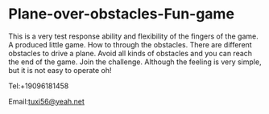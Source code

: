 # Plane-over-obstacles-Fun-game

This is a very test response ability and flexibility of the fingers of the game.
A produced little game. How to through the obstacles.
There are different obstacles to drive a plane.
Avoid all kinds of obstacles and you can reach the end of the game.
Join the challenge. Although the feeling is very simple,
 but it is not easy to operate oh!
 
 Tel:+19096181458
 
 Email:tuxi56@yeah.net
